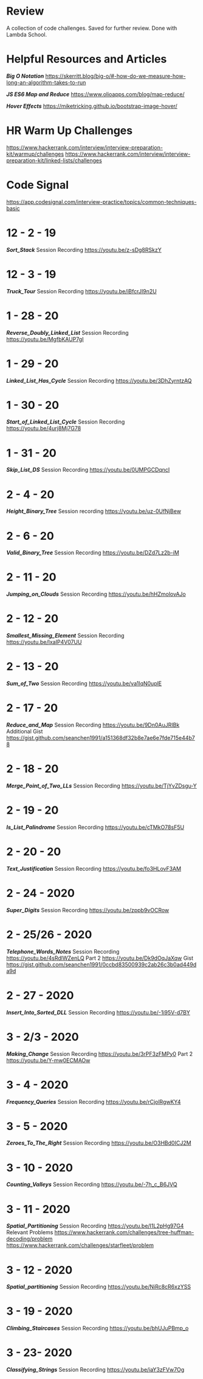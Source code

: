 # Review
A collection of code challenges. Saved for further review. Done with Lambda School.

# Helpful Resources and Articles
***Big O Notation***
https://skerritt.blog/big-o/#-how-do-we-measure-how-long-an-algorithm-takes-to-run

***JS ES6 Map and Reduce***
https://www.olioapps.com/blog/map-reduce/

***Hover Effects***
https://miketricking.github.io/bootstrap-image-hover/

# HR Warm Up Challenges
https://www.hackerrank.com/interview/interview-preparation-kit/warmup/challenges
https://www.hackerrank.com/interview/interview-preparation-kit/linked-lists/challenges

# Code Signal
https://app.codesignal.com/interview-practice/topics/common-techniques-basic

# 12 - 2 - 19
***Sort_Stack***
Session Recording
https://youtu.be/z-sDg8RSkzY

# 12 - 3 - 19
***Truck_Tour***
Session Recording
https://youtu.be/iBfcrJI9n2U

# 1 - 28 - 20
***Reverse_Doubly_Linked_List***
Session Recording
https://youtu.be/MgfbKAUP7gI

# 1 - 29 - 20
***Linked_List_Has_Cycle***
Session Recording
https://youtu.be/3DhZyrntzAQ

# 1 - 30 - 20
***Start_of_Linked_List_Cycle***
Session Recording
https://youtu.be/4urj8Mj7G78

# 1 - 31 - 20
***Skip_List_DS***
Session Recording
https://youtu.be/0UMPGCDqncI

# 2 - 4 - 20
***Height_Binary_Tree***
Session recording
https://youtu.be/uz-0UfNjBew

# 2 - 6 - 20
***Valid_Binary_Tree***
Session Recording
https://youtu.be/DZd7Lz2b-iM

# 2 - 11 - 20
***Jumping_on_Clouds***
Session Recording
https://youtu.be/hHZmolovAJo

# 2 - 12 - 20
***Smallest_Missing_Element***
Session Recording
https://youtu.be/IxaIP4V07UU

# 2 - 13 - 20
***Sum_of_Two***
Session Recording
https://youtu.be/va1IqN0uplE

# 2 - 17 - 20
***Reduce_and_Map***
Session Recording
https://youtu.be/9Dn0AuJRIBk
Additional Gist
https://gist.github.com/seanchen1991/a151368df32b8e7ae6e7fde715e44b78

# 2 - 18 - 20
***Merge_Point_of_Two_LLs***
Session Recording
https://youtu.be/TjYvZDsgu-Y

# 2 - 19 - 20
***Is_List_Palindrome***
Session Recording
https://youtu.be/cTMkO78sF5U

# 2 - 20 - 20
***Text_Justification***
Session Recording
https://youtu.be/fo3HLovF3AM

# 2 - 24 - 2020
***Super_Digits***
Session Recording
https://youtu.be/zppb9vOCRow

# 2 - 25/26 - 2020
***Telephone_Words_Notes***
Session Recording
https://youtu.be/4sRdlWZenLQ
Part 2
https://youtu.be/Dk9dOqJaXqw
Gist
https://gist.github.com/seanchen1991/0ccbd83500939c2ab26c3b0ad449da9d

# 2 - 27 - 2020
***Insert_Into_Sorted_DLL***
Session Recording
https://youtu.be/-1i95V-d7BY

# 3 - 2/3 - 2020
***Making_Change***
Session Recording
https://youtu.be/3rPF3zFMPy0
Part 2
https://youtu.be/Y-mw0ECMAOw

# 3 - 4 - 2020
***Frequency_Queries***
Session Recording
https://youtu.be/rCjolRgwKY4

# 3 - 5 - 2020
***Zeroes_To_The_Right***
Session Recording
https://youtu.be/O3HBd0ICJ2M

# 3 - 10 - 2020
***Counting_Valleys***
Session Recording
https://youtu.be/-7h_c_B6JVQ

# 3 - 11 - 2020
***Spatial_Partitioning***
Session Recording
https://youtu.be/I1L2pHg97G4
Relevant Problems
https://www.hackerrank.com/challenges/tree-huffman-decoding/problem
https://www.hackerrank.com/challenges/starfleet/problem

# 3 - 12 - 2020
***Spatial_partitioning***
Session Recording
https://youtu.be/NiRc8cR6xzYSS

# 3 - 19 - 2020
***Climbing_Staircases***
Session Recording
https://youtu.be/bhUJuPBmp_o

# 3 - 23- 2020
***Classifying_Strings***
Session Recording
https://youtu.be/iaY3zFVw7Og
